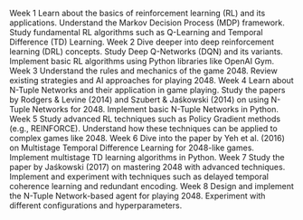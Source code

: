 
Week 1	Learn about the basics of reinforcement learning (RL) and its applications.
        Understand the Markov Decision Process (MDP) framework.
        Study fundamental RL algorithms such as Q-Learning and Temporal Difference (TD) Learning.
Week 2	Dive deeper into deep reinforcement learning (DRL) concepts.
        Study Deep Q-Networks (DQN) and its variants.
        Implement basic RL algorithms using Python libraries like OpenAI Gym.
Week 3	Understand the rules and mechanics of the game 2048.
        Review existing strategies and AI approaches for playing 2048.
Week 4	Learn about N-Tuple Networks and their application in game playing.
        Study the papers by Rodgers & Levine (2014) and Szubert & Jaśkowski (2014) on using N-Tuple Networks for 2048.
        Implement basic N-Tuple Networks in Python.
Week 5	Study advanced RL techniques such as Policy Gradient methods (e.g., REINFORCE).
        Understand how these techniques can be applied to complex games like 2048.
Week 6	Dive into the paper by Yeh et al. (2016) on Multistage Temporal Difference Learning for 2048-like games.
        Implement multistage TD learning algorithms in Python.
Week 7	Study the paper by Jaśkowski (2017) on mastering 2048 with advanced techniques.
        Implement and experiment with techniques such as delayed temporal coherence learning and redundant encoding.
Week 8	Design and implement the N-Tuple Network-based agent for playing 2048.
        Experiment with different configurations and hyperparameters.



